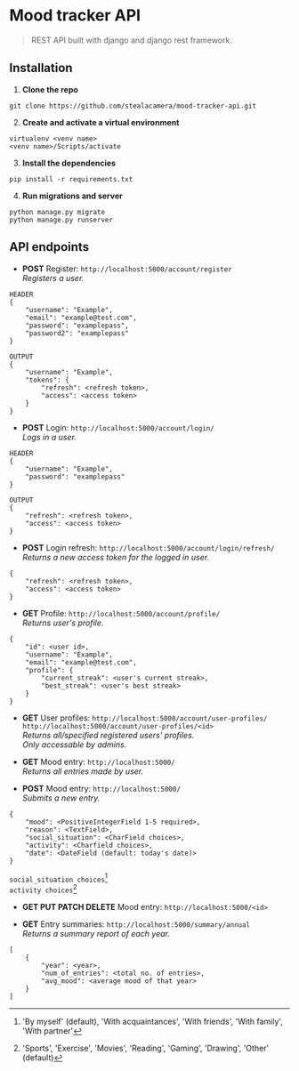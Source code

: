 # Mood tracker API
> REST API built with django and django rest framework.

## Installation
1. **Clone the repo**
```
git clone https://github.com/stealacamera/mood-tracker-api.git
```
2. **Create and activate a virtual environment**
```
virtualenv <venv name>
<venv name>/Scripts/activate
```
3. **Install the dependencies**
```
pip install -r requirements.txt
```
4. **Run migrations and server**
```
python manage.py migrate
python manage.py runserver
```

## API endpoints
- **POST** Register: `http://localhost:5000/account/register`  
*Registers a user.*  
```
HEADER
{
    "username": "Example",
    "email": "example@test.com",
    "password": "examplepass",
    "password2": "examplepass"
}

OUTPUT
{
    "username": "Example",
    "tokens": {
        "refresh": <refresh token>,
        "access": <access token>
    }
}
```

- **POST** Login: `http://localhost:5000/account/login/`  
*Logs in a user.*  
```
HEADER
{
    "username": "Example",
    "password": "examplepass"
}

OUTPUT
{
    "refresh": <refresh token>,
    "access": <access token>
}
```

- **POST** Login refresh: `http://localhost:5000/account/login/refresh/`  
*Returns a new access token for the logged in user.*  
```
{
    "refresh": <refresh token>,
    "access": <access token>
}
```

- **GET** Profile: `http://localhost:5000/account/profile/`  
*Returns user's profile.*
```
{
    "id": <user id>,
    "username": "Example",
    "email": "example@test.com",
    "profile": {
        "current_streak": <user's current streak>,
        "best_streak": <user's best streak>
    }
}
```

- **GET** User profiles: `http://localhost:5000/account/user-profiles/` `http://localhost:5000/account/user-profiles/<id>`  
*Returns all/specified registered users' profiles.  
Only accessable by admins.*

- **GET** Mood entry: `http://localhost:5000/`  
*Returns all entries made by user.*

- **POST** Mood entry: `http://localhost:5000/`  
*Submits a new entry.*  
```
{
    "mood": <PositiveIntegerField 1-5 required>,
    "reason": <TextField>,
    "social_situation": <CharField choices>,
    "activity": <Charfield choices>,
    "date": <DateField (default: today's date)>
}
```
`social_situation choices`[^1]  
`activity choices`[^2]

- **GET PUT PATCH DELETE** Mood entry: `http://localhost:5000/<id>`  

- **GET** Entry summaries: `http://localhost:5000/summary/annual`  
*Returns a summary report of each year.*
```
[
    {
        "year": <year>,
        "num_of_entries": <total no. of entries>,
        "avg_mood": <average mood of that year>
    }
]
```

[^1]: 'By myself' (default), 'With acquaintances', 'With friends', 'With family', 'With partner'
[^2]: 'Sports', 'Exercise', 'Movies', 'Reading', 'Gaming', 'Drawing', 'Other' (default)
